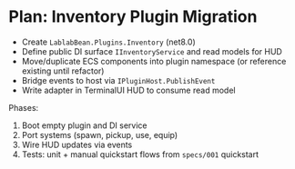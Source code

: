 # Plan: Inventory Plugin Migration

- Create `LablabBean.Plugins.Inventory` (net8.0)
- Define public DI surface `IInventoryService` and read models for HUD
- Move/duplicate ECS components into plugin namespace (or reference existing until refactor)
- Bridge events to host via `IPluginHost.PublishEvent`
- Write adapter in TerminalUI HUD to consume read model

Phases:
1) Boot empty plugin and DI service
2) Port systems (spawn, pickup, use, equip)
3) Wire HUD updates via events
4) Tests: unit + manual quickstart flows from `specs/001` quickstart
